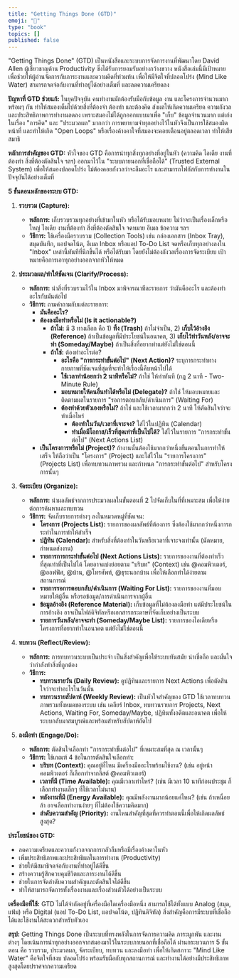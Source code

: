 ```yaml
---
title: "Getting Things Done (GTD)"
emoji: "👻"
type: "book" 
topics: []
published: false
---
```


"Getting Things Done" (GTD) เป็นหนังสือและระบบการจัดการงานที่พัฒนาโดย David Allen ผู้เชี่ยวชาญด้าน Productivity ซึ่งได้รับการยอมรับอย่างกว้างขวาง หนังสือเล่มนี้มีเป้าหมายเพื่อช่วยให้ผู้อ่านจัดการกับภาระงานและความคิดที่ท่วมท้น เพื่อให้มีจิตใจที่ปลอดโปร่ง (Mind Like Water) สามารถจดจ่อกับงานที่ทำอยู่ได้อย่างเต็มที่ และลดความเครียดลง

**ปัญหาที่ GTD ช่วยแก้:**
ในยุคปัจจุบัน คนทำงานมักต้องรับมือกับข้อมูล งาน และโครงการจำนวนมากพร้อมๆ กัน ทำให้สมองเต็มไปด้วยสิ่งที่ต้องจำ ต้องทำ และต้องคิด ส่งผลให้เกิดความเครียด ความกังวล และประสิทธิภาพการทำงานลดลง เพราะสมองไม่ได้ถูกออกแบบมาเพื่อ "เก็บ" ข้อมูลจำนวนมาก แต่เก่งในเรื่อง "การคิด" และ "ประมวลผล" มากกว่า การพยายามจำทุกอย่างไว้ในหัวจึงเป็นการใช้สมองผิดหน้าที่ และทำให้เกิด "Open Loops" หรือเรื่องค้างคาใจที่สมองจะคอยเตือนอยู่ตลอดเวลา ทำให้เสียสมาธิ

**หลักการสำคัญของ GTD:**
หัวใจของ GTD คือการนำทุกสิ่งทุกอย่างที่อยู่ในหัว (ความคิด ไอเดีย งานที่ต้องทำ สิ่งที่ต้องตัดสินใจ ฯลฯ) ออกมาไว้ใน "ระบบภายนอกที่เชื่อถือได้" (Trusted External System) เพื่อให้สมองปลอดโปร่ง ไม่ต้องคอยกังวลว่าจะลืมอะไร และสามารถโฟกัสกับการทำงานในปัจจุบันได้อย่างเต็มที่

**5 ขั้นตอนหลักของระบบ GTD:**

1.  **รวบรวม (Capture):**
    *   **หลักการ:** เก็บรวบรวมทุกอย่างที่เข้ามาในหัว หรือได้รับมอบหมาย ไม่ว่าจะเป็นเรื่องเล็กหรือใหญ่ ไอเดีย งานที่ต้องทำ สิ่งที่ต้องตัดสินใจ จดหมาย อีเมล ข้อความ ฯลฯ
    *   **วิธีการ:** ใช้เครื่องมือรวบรวม (Collection Tools) เช่น กล่องเอกสาร (Inbox Tray), สมุดบันทึก, แอปจดโน้ต, อีเมล Inbox หรือแอป To-Do List จดหรือเก็บทุกอย่างลงใน "Inbox" เหล่านี้ทันทีที่นึกขึ้นได้ หรือได้รับมา โดยยังไม่ต้องกังวลเรื่องการจัดระเบียบ เป้าหมายคือการเอาทุกอย่างออกจากหัวให้หมด

2.  **ประมวลผล/ทำให้ชัดเจน (Clarify/Process):**
    *   **หลักการ:** นำสิ่งที่รวบรวมไว้ใน Inbox มาพิจารณาทีละรายการ ว่ามันคืออะไร และต้องทำอะไรกับมันต่อไป
    *   **วิธีการ:** ถามคำถามกับแต่ละรายการ:
        *   **มันคืออะไร?**
        *   **ต้องลงมือทำหรือไม่ (Is it actionable?)**
            *   **ถ้าไม่:** มี 3 ทางเลือก คือ 1) **ทิ้ง (Trash)** ถ้าไม่จำเป็น, 2) **เก็บไว้อ้างอิง (Reference)** ถ้าเป็นข้อมูลที่มีประโยชน์ในอนาคต, 3) **เก็บไว้ทำวันหลัง/อาจจะทำ (Someday/Maybe)** ถ้าเป็นสิ่งที่อยากทำแต่ยังไม่ใช่ตอนนี้
            *   **ถ้าใช่:** ต้องทำอะไรต่อ?
                *   **อะไรคือ "การกระทำขั้นต่อไป" (Next Action)?** ระบุการกระทำทางกายภาพที่ชัดเจนที่สุดที่จะทำให้เรื่องนี้คืบหน้าไปได้
                *   **ใช้เวลาทำน้อยกว่า 2 นาทีหรือไม่?** ถ้าใช่ ให้ทำทันที (กฎ 2 นาที - Two-Minute Rule)
                *   **มอบหมายให้คนอื่นทำได้หรือไม่ (Delegate)?** ถ้าใช่ ให้มอบหมายและติดตามผลในรายการ "รอการตอบกลับ/ดำเนินการ" (Waiting For)
                *   **ต้องทำด้วยตัวเองหรือไม่?** ถ้าใช่ และใช้เวลามากกว่า 2 นาที ให้ตัดสินใจว่าจะทำเมื่อไหร่
                    *   **ต้องทำในวัน/เวลาที่เจาะจง?** ใส่ไว้ในปฏิทิน (Calendar)
                    *   **ทำเมื่อมีโอกาส/เร็วที่สุดเท่าที่เป็นไปได้?** ใส่ไว้ในรายการ "การกระทำขั้นต่อไป" (Next Actions List)
        *   **เป็นโครงการหรือไม่ (Project)?** ถ้างานนั้นต้องใช้มากกว่าหนึ่งขั้นตอนในการทำให้เสร็จ ให้ถือว่าเป็น "โครงการ" (Project) และใส่ไว้ใน "รายการโครงการ" (Projects List) เพื่อทบทวนภาพรวม และกำหนด "การกระทำขั้นต่อไป" สำหรับโครงการนั้นๆ

3.  **จัดระเบียบ (Organize):**
    *   **หลักการ:** นำผลลัพธ์จากการประมวลผลในขั้นตอนที่ 2 ไปจัดเก็บในที่ที่เหมาะสม เพื่อให้ง่ายต่อการค้นหาและทบทวน
    *   **วิธีการ:** จัดเก็บรายการต่างๆ ลงในหมวดหมู่ที่ชัดเจน:
        *   **โครงการ (Projects List):** รายการของผลลัพธ์ที่ต้องการ ซึ่งต้องใช้มากกว่าหนึ่งการกระทำในการทำให้สำเร็จ
        *   **ปฏิทิน (Calendar):** สำหรับสิ่งที่ต้องทำในวันหรือเวลาที่เจาะจงเท่านั้น (นัดหมาย, กำหนดส่งงาน)
        *   **รายการการกระทำขั้นต่อไป (Next Actions Lists):** รายการของงานที่ต้องทำเร็วที่สุดเท่าที่เป็นไปได้ โดยอาจแบ่งย่อยตาม "บริบท" (Context) เช่น @คอมพิวเตอร์, @ออฟฟิศ, @บ้าน, @โทรศัพท์, @ธุระนอกบ้าน เพื่อให้เลือกทำได้ง่ายตามสถานการณ์
        *   **รายการรอการตอบกลับ/ดำเนินการ (Waiting For List):** รายการของงานที่มอบหมายให้ผู้อื่น หรือรอข้อมูล/การดำเนินการจากผู้อื่น
        *   **ข้อมูลอ้างอิง (Reference Material):** เก็บข้อมูลที่ไม่ต้องลงมือทำ แต่มีประโยชน์ในการอ้างอิง อาจเป็นไฟล์ดิจิทัลหรือเอกสารกระดาษที่จัดเก็บอย่างเป็นระบบ
        *   **รายการวันหลัง/อาจจะทำ (Someday/Maybe List):** รายการของไอเดียหรือโครงการที่อยากทำในอนาคต แต่ยังไม่ใช่ตอนนี้

4.  **ทบทวน (Reflect/Review):**
    *   **หลักการ:** การทบทวนระบบเป็นประจำ เป็นสิ่งสำคัญเพื่อให้ระบบทันสมัย น่าเชื่อถือ และมั่นใจว่ากำลังทำสิ่งที่ถูกต้อง
    *   **วิธีการ:**
        *   **ทบทวนรายวัน (Daily Review):** ดูปฏิทินและรายการ Next Actions เพื่อตัดสินใจว่าจะทำอะไรในวันนั้น
        *   **ทบทวนรายสัปดาห์ (Weekly Review):** เป็นหัวใจสำคัญของ GTD ใช้เวลาทบทวนภาพรวมทั้งหมดของระบบ เช่น เคลียร์ Inbox, ทบทวนรายการ Projects, Next Actions, Waiting For, Someday/Maybe, ปฏิทินทั้งอดีตและอนาคต เพื่อให้ระบบกลับมาสมบูรณ์และพร้อมสำหรับสัปดาห์ถัดไป

5.  **ลงมือทำ (Engage/Do):**
    *   **หลักการ:** ตัดสินใจเลือกทำ "การกระทำขั้นต่อไป" ที่เหมาะสมที่สุด ณ เวลานั้นๆ
    *   **วิธีการ:** ใช้เกณฑ์ 4 ข้อในการตัดสินใจเลือกทำ:
        *   **บริบท (Context):** คุณอยู่ที่ไหน มีเครื่องมืออะไรพร้อมใช้งาน? (เช่น อยู่หน้าคอมพิวเตอร์ ก็เลือกทำจากลิสต์ @คอมพิวเตอร์)
        *   **เวลาที่มี (Time Available):** คุณมีเวลาเท่าไหร่? (เช่น มีเวลา 10 นาทีก่อนประชุม ก็เลือกทำงานเล็กๆ ที่ใช้เวลาไม่นาน)
        *   **พลังงานที่มี (Energy Available):** คุณมีพลังงานมากน้อยแค่ไหน? (เช่น ถ้าเหนื่อยล้า อาจเลือกทำงานง่ายๆ ที่ไม่ต้องใช้ความคิดมาก)
        *   **ลำดับความสำคัญ (Priority):** งานไหนสำคัญที่สุดที่ควรทำตอนนี้เพื่อให้เกิดผลลัพธ์สูงสุด?

**ประโยชน์ของ GTD:**
*   ลดความเครียดและความกังวลจากการกลัวลืมหรือมีเรื่องค้างคาในหัว
*   เพิ่มประสิทธิภาพและประสิทธิผลในการทำงาน (Productivity)
*   ช่วยให้มีสมาธิจดจ่อกับงานที่ทำอยู่ได้ดีขึ้น
*   สร้างความรู้สึกควบคุมชีวิตและภาระงานได้ดีขึ้น
*   ช่วยในการจัดลำดับความสำคัญและตัดสินใจได้ดีขึ้น
*   ทำให้สามารถจัดการทั้งเรื่องงานและเรื่องส่วนตัวได้อย่างเป็นระบบ

**เครื่องมือที่ใช้:**
GTD ไม่ได้จำกัดอยู่ที่เครื่องมือใดเครื่องมือหนึ่ง สามารถใช้ได้ทั้งแบบ Analog (สมุด, แฟ้ม) หรือ Digital (แอป To-Do List, แอปจดโน้ต, ปฏิทินดิจิทัล) สิ่งสำคัญคือการมีระบบที่เชื่อถือได้และใช้งานได้สะดวกสำหรับตัวเอง

**สรุป:**
Getting Things Done เป็นระบบที่ทรงพลังในการจัดการความคิด ภาระผูกพัน และงานต่างๆ โดยเน้นการนำทุกอย่างออกจากสมองมาไว้ในระบบภายนอกที่เชื่อถือได้ ผ่านกระบวนการ 5 ขั้นตอน คือ รวบรวม, ประมวลผล, จัดระเบียบ, ทบทวน และลงมือทำ เพื่อให้เกิดสภาวะ "Mind Like Water" คือจิตใจที่สงบ ปลอดโปร่ง พร้อมรับมือกับทุกสถานการณ์ และทำงานได้อย่างมีประสิทธิภาพสูงสุดโดยปราศจากความเครียด